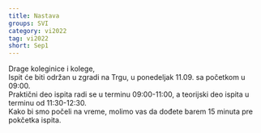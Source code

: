 ```yaml
---
title: Nastava
groups: SVI
category: vi2022
tag: vi2022
short: Sep1
---
```


Drage koleginice i kolege,  
Ispit će biti održan u zgradi na Trgu, u ponedeljak 11.09. sa početkom u 09:00.  
Praktični deo ispita radi se u terminu 09:00-11:00, a teorijski deo ispita u terminu od 11:30-12:30.  
Kako bi smo počeli na vreme, molimo vas da dođete barem 15 minuta pre pokčetka ispita.  

